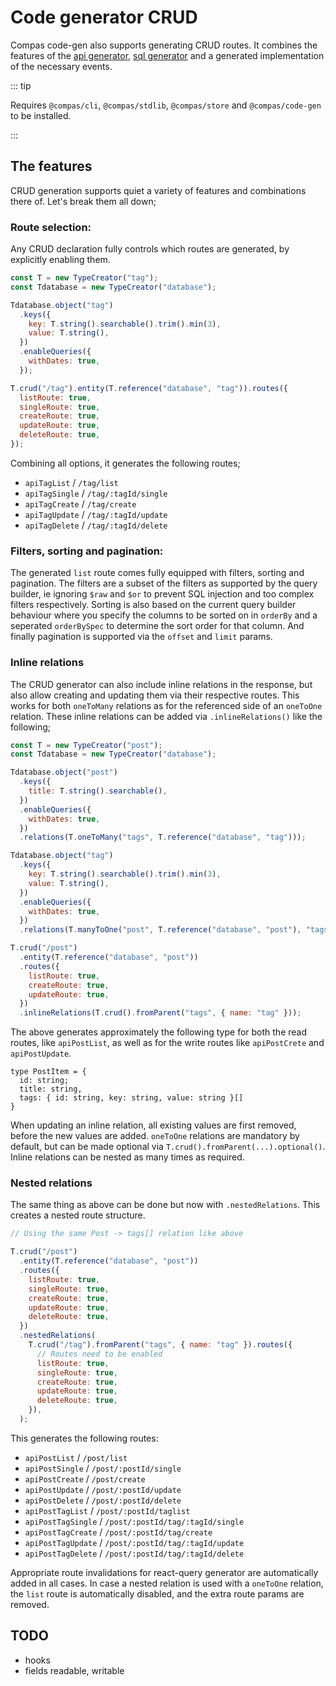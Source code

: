 # Code generator CRUD

Compas code-gen also supports generating CRUD routes. It combines the features
of the [api generator](/features/code-gen-api-client.html),
[sql generator](/features/code-gen-sql.html) and a generated implementation of
the necessary events.

::: tip

Requires `@compas/cli`, `@compas/stdlib`, `@compas/store` and `@compas/code-gen`
to be installed.

:::

## The features

CRUD generation supports quiet a variety of features and combinations there of.
Let's break them all down;

### Route selection:

Any CRUD declaration fully controls which routes are generated, by explicitly
enabling them.

```js
const T = new TypeCreator("tag");
const Tdatabase = new TypeCreator("database");

Tdatabase.object("tag")
  .keys({
    key: T.string().searchable().trim().min(3),
    value: T.string(),
  })
  .enableQueries({
    withDates: true,
  });

T.crud("/tag").entity(T.reference("database", "tag")).routes({
  listRoute: true,
  singleRoute: true,
  createRoute: true,
  updateRoute: true,
  deleteRoute: true,
});
```

Combining all options, it generates the following routes;

- `apiTagList` / `/tag/list`
- `apiTagSingle` / `/tag/:tagId/single`
- `apiTagCreate` / `/tag/create`
- `apiTagUpdate` / `/tag/:tagId/update`
- `apiTagDelete` / `/tag/:tagId/delete`

### Filters, sorting and pagination:

The generated `list` route comes fully equipped with filters, sorting and
pagination. The filters are a subset of the filters as supported by the query
builder, ie ignoring `$raw` and `$or` to prevent SQL injection and too complex
filters respectively. Sorting is also based on the current query builder
behaviour where you specify the columns to be sorted on in `orderBy` and a
seperated `orderBySpec` to determine the sort order for that column. And finally
pagination is supported via the `offset` and `limit` params.

### Inline relations

The CRUD generator can also include inline relations in the response, but also
allow creating and updating them via their respective routes. This works for
both `oneToMany` relations as for the referenced side of an `oneToOne` relation.
These inline relations can be added via `.inlineRelations()` like the following;

```js
const T = new TypeCreator("post");
const Tdatabase = new TypeCreator("database");

Tdatabase.object("post")
  .keys({
    title: T.string().searchable(),
  })
  .enableQueries({
    withDates: true,
  })
  .relations(T.oneToMany("tags", T.reference("database", "tag")));

Tdatabase.object("tag")
  .keys({
    key: T.string().searchable().trim().min(3),
    value: T.string(),
  })
  .enableQueries({
    withDates: true,
  })
  .relations(T.manyToOne("post", T.reference("database", "post"), "tags"));

T.crud("/post")
  .entity(T.reference("database", "post"))
  .routes({
    listRoute: true,
    createRoute: true,
    updateRoute: true,
  })
  .inlineRelations(T.crud().fromParent("tags", { name: "tag" }));
```

The above generates approximately the following type for both the read routes,
like `apiPostList`, as well as for the write routes like `apiPostCrete` and
`apiPostUpdate`.

```
type PostItem = {
  id: string;
  title: string,
  tags: { id: string, key: string, value: string }[]
}
```

When updating an inline relation, all existing values are first removed, before
the new values are added. `oneToOne` relations are mandatory by default, but can
be made optional via `T.crud().fromParent(...).optional()`. Inline relations can
be nested as many times as required.

### Nested relations

The same thing as above can be done but now with `.nestedRelations`. This
creates a nested route structure.

```js
// Using the same Post -> tags[] relation like above

T.crud("/post")
  .entity(T.reference("database", "post"))
  .routes({
    listRoute: true,
    singleRoute: true,
    createRoute: true,
    updateRoute: true,
    deleteRoute: true,
  })
  .nestedRelations(
    T.crud("/tag").fromParent("tags", { name: "tag" }).routes({
      // Routes need to be enabled
      listRoute: true,
      singleRoute: true,
      createRoute: true,
      updateRoute: true,
      deleteRoute: true,
    }),
  );
```

This generates the following routes:

- `apiPostList` / `/post/list`
- `apiPostSingle` / `/post/:postId/single`
- `apiPostCreate` / `/post/create`
- `apiPostUpdate` / `/post/:postId/update`
- `apiPostDelete` / `/post/:postId/delete`
- `apiPostTagList` / `/post/:postId/taglist`
- `apiPostTagSingle` / `/post/:postId/tag/:tagId/single`
- `apiPostTagCreate` / `/post/:postId/tag/create`
- `apiPostTagUpdate` / `/post/:postId/tag/:tagId/update`
- `apiPostTagDelete` / `/post/:postId/tag/:tagId/delete`

Appropriate route invalidations for react-query generator are automatically
added in all cases. In case a nested relation is used with a `oneToOne`
relation, the `list` route is automatically disabled, and the extra route params
are removed.

## TODO

- hooks
- fields readable, writable
